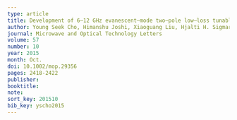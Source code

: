 ```yaml
---
type: article
title: Development of 6–12 GHz evanescent–mode two–pole low–loss tunable bandpass filter
author: Young Seek Cho, Himanshu Joshi, Xiaoguang Liu, Hjalti H. Sigmarsson, William J. Chappell, and Dimitrios Peroulis
journal: Microwave and Optical Technology Letters
volume: 57
number: 10
year: 2015
month: Oct.
doi: 10.1002/mop.29356
pages: 2418-2422
publisher:
booktitle:
note:
sort_key: 201510
bib_key: yscho2015
---
```

